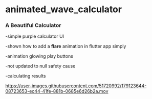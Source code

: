 # animated_wave_calculator



### **A Beautiful Calculator** 

-simple purple calculator UI

-shown how to add a **flare** animation in flutter app simply 

-animation glowing play buttons

-not updated to null safety cause 

-calculating results

https://user-images.githubusercontent.com/51720992/179123644-08723653-ec44-41fe-881b-0685e6d26b2a.mov

